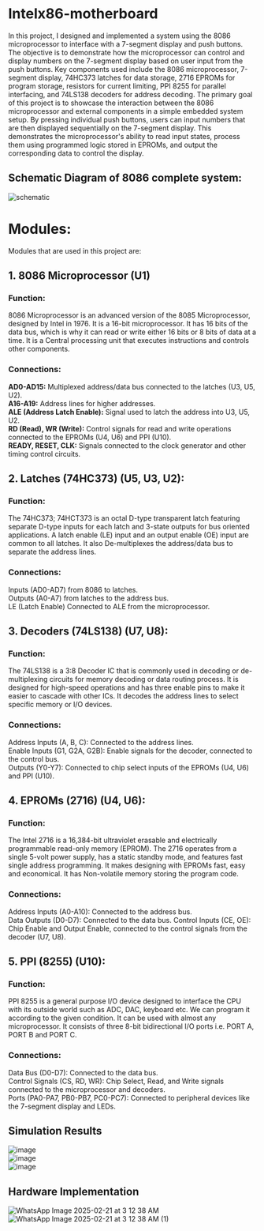 # Intelx86-motherboard
In this project, I designed and implemented a system using the 8086 microprocessor to interface with a 7-segment display and push buttons. The objective is to demonstrate how the microprocessor can control and display numbers on the 7-segment display based on user input from the push buttons. Key components used include the 8086 microprocessor, 7-segment display, 74HC373 latches for data storage, 2716 EPROMs for program storage, resistors for current limiting, PPI 8255 for parallel interfacing, and 74LS138 decoders for address decoding. The primary goal of this project is to showcase the interaction between the 8086 microprocessor and external components in a simple embedded system setup. By pressing individual push buttons, users can input numbers that are then displayed sequentially on the 7-segment display. This demonstrates the microprocessor's ability to read input states, process them using programmed logic stored in EPROMs, and output the corresponding data to control the display. 

## Schematic Diagram of 8086 complete system:   

![schematic](https://github.com/user-attachments/assets/76344236-5c3e-4b13-babb-0fc380746d6c)  
# Modules:  
Modules that are used in this project are:  
## 1. 8086 Microprocessor (U1)  
### Function:  
8086 Microprocessor is an advanced version of the 8085 Microprocessor, designed by Intel in 1976. It is a 16-bit microprocessor. It has 16 bits of the data bus, which is why it can read or write either 16 bits or 8 bits of data at a time. It is a Central processing unit that executes instructions and controls other components.  
### Connections:  
**AD0-AD15:** Multiplexed address/data bus connected to the latches (U3, U5, U2).   
**A16-A19:** Address lines for higher addresses.   
**ALE (Address Latch Enable):** Signal used to latch the address into U3, U5, U2.   
**RD (Read), WR (Write):** Control signals for read and write operations connected to the EPROMs (U4, U6) and PPI (U10).   
**READY, RESET, CLK:** Signals connected to the clock generator and other timing control circuits.   
## 2. Latches (74HC373) (U5, U3, U2):  
### Function:  
The 74HC373; 74HCT373 is an octal D-type transparent latch featuring separate D-type inputs for each latch and 3-state outputs for bus oriented applications. A latch enable (LE) input and an output enable (OE) input are common to all latches. It also De-multiplexes the address/data bus to separate the address lines.  
### Connections:  
Inputs (AD0-AD7) from 8086 to latches.   
Outputs (A0-A7) from latches to the address bus.   
LE (Latch Enable) Connected to ALE from the microprocessor.   
## 3. Decoders (74LS138) (U7, U8):  
### Function:   
The 74LS138 is a 3:8 Decoder IC that is commonly used in decoding or de-multiplexing circuits for memory decoding or data routing process. It is designed for high-speed operations and has three enable pins to make it easier to cascade with other ICs. It decodes the address lines to select specific memory or I/O devices.  
### Connections:   
Address Inputs (A, B, C): Connected to the address lines.   
Enable Inputs (G1, G2A, G2B): Enable signals for the decoder, connected to the control bus.   
Outputs (Y0-Y7): Connected to chip select inputs of the EPROMs (U4, U6) and PPI (U10).   
## 4. EPROMs (2716) (U4, U6):  
### Function:  
The Intel 2716 is a 16,384-bit ultraviolet erasable and electrically programmable read-only memory (EPROM). The 2716 operates from a single 5-volt power supply, has a static standby mode, and features fast single address programming.  It makes designing with EPROMs fast, easy and economical. It has Non-volatile memory storing the program code.  
### Connections:   
Address Inputs (A0-A10): Connected to the address bus.   
Data Outputs (D0-D7): Connected to the data bus. 
Control Inputs (CE, OE): Chip Enable and Output Enable, connected to the control signals from the decoder (U7, U8). 
## 5. PPI (8255) (U10):  
### Function:  
PPI 8255 is a general purpose I/O device designed to interface the CPU with its outside world such as ADC, DAC, keyboard etc. We can program it according to the given condition. It can be used with almost any microprocessor. It consists of three 8-bit bidirectional I/O ports i.e. PORT A, PORT B and PORT C.  
### Connections:    
Data Bus (D0-D7): Connected to the data bus.   
Control Signals (CS, RD, WR): Chip Select, Read, and Write signals connected to the microprocessor and decoders.   
Ports (PA0-PA7, PB0-PB7, PC0-PC7): Connected to peripheral devices like the 7-segment display and LEDs.   
## Simulation Results  

![image](https://github.com/user-attachments/assets/c0c6b92c-a96f-4d3e-bee7-9afcde644046)  
![image](https://github.com/user-attachments/assets/6848dfbb-175f-40e9-bf53-4d33c4c2dc1a)  
![image](https://github.com/user-attachments/assets/9eb0cc2c-ee95-45a1-a433-26467f290584)  

## Hardware Implementation  
![WhatsApp Image 2025-02-21 at 3 12 38 AM](https://github.com/user-attachments/assets/a68b0c73-7576-4845-9730-fedd2dde1f70)  
![WhatsApp Image 2025-02-21 at 3 12 38 AM (1)](https://github.com/user-attachments/assets/4a3194e2-8caa-4a74-8006-69602e5092ff)  






